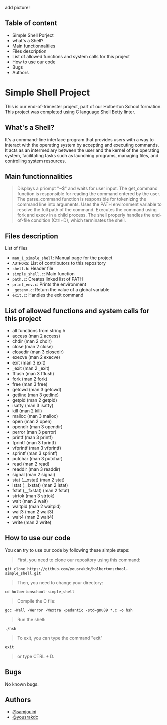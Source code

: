 add picture!

## Table of content

- Simple Shell Porject
- what's a Shell?
- Main functionnaltiies
- Files description
- List of allowed functions and system calls for this project
- How to use our code
- Bugs
- Authors

# Simple Shell Project

This is our end-of-trimester project, part of our Holberton School formation.
This project was completed using C language Shell Betty linter.

## What's a Shell?

It's a command-line interface program that provides users with a way to interact with the operating system by accepting and executing commands. It acts as an intermediary between the user and the kernel of the operating system, facilitating tasks such as launching programs, managing files, and controlling system resources.

## Main functionnalities

> Displays a priompt "~$" and waits for user input.
> The get_command function is responsible for reading the command entered by the user.
> The parse_command function is responsible for tokenizing the command line into arguments.
> Uses the PATH environment variable to resolve the full path of the command.
> Executes the command using fork and execv in a child process.
> The shell properly handles the end-of-file condition (Ctrl+D), which terminates the shell.

## Files description

List of files

- `man_1_simple_shell`: Manual page for the project
- `AUTHORS`: List of contributors to this repository
- `shell.h`: Header file
- `simple_shell.c`:  Main function
- `path.c`: Creates linked list of PATH
- `print_env.c`: Prints the environment
- `_getenv.c`: Return the value of a global variable
- `exit.c`: Handles the exit command

## List of allowed functions and system calls for this project

- all functions from string.h
- access (man 2 access)
- chdir (man 2 chdir)
- close (man 2 close)
- closedir (man 3 closedir)
- execve (man 2 execve)
- exit (man 3 exit)
- _exit (man 2 _exit)
- fflush (man 3 fflush)
- fork (man 2 fork)
- free (man 3 free)
- getcwd (man 3 getcwd)
- getline (man 3 getline)
- getpid (man 2 getpid)
- isatty (man 3 isatty)
- kill (man 2 kill)
- malloc (man 3 malloc)
- open (man 2 open)
- opendir (man 3 opendir)
- perror (man 3 perror)
- printf (man 3 printf)
- fprintf (man 3 fprintf)
- vfprintf (man 3 vfprintf)
- sprintf (man 3 sprintf)
- putchar (man 3 putchar)
- read (man 2 read)
- readdir (man 3 readdir)
- signal (man 2 signal)
- stat (__xstat) (man 2 stat)
- lstat (__lxstat) (man 2 lstat)
- fstat (__fxstat) (man 2 fstat)
- strtok (man 3 strtok)
- wait (man 2 wait)
- waitpid (man 2 waitpid)
- wait3 (man 2 wait3)
- wait4 (man 2 wait4)
- write (man 2 write)

## How to use our code

You can try to use our code by following these simple steps:

> First, you need to clone our repository using this command:
````
git clone https://github.com/yousrakdc/holbertonschool-simple_shell.git
`````

> Then, you need to change your directory:
`````
cd holbertonschool-simple_shell
`````

> Compile the C file:
`````
gcc -Wall -Werror -Wextra -pedantic -std=gnu89 *.c -o hsh
``````

> Run the shell:
``````
./hsh
``````

> To exit, you can type the command "exit"
`````
exit
``````

> or type CTRL + D.

## Bugs

No known bugs.

## Authors

- [@samjouini](https://www.github.com/samjouini)
- [@yousrakdc](https://www.github.com/yousrakdc)
